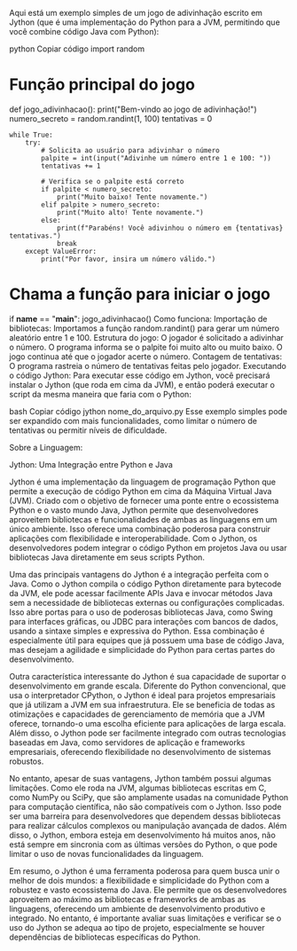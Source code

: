 Aqui está um exemplo simples de um jogo de adivinhação escrito em Jython (que é uma implementação do Python para a JVM, permitindo que você combine código Java com Python):

python
Copiar código
import random

# Função principal do jogo
def jogo_adivinhacao():
    print("Bem-vindo ao jogo de adivinhação!")
    numero_secreto = random.randint(1, 100)
    tentativas = 0

    while True:
        try:
            # Solicita ao usuário para adivinhar o número
            palpite = int(input("Adivinhe um número entre 1 e 100: "))
            tentativas += 1
            
            # Verifica se o palpite está correto
            if palpite < numero_secreto:
                print("Muito baixo! Tente novamente.")
            elif palpite > numero_secreto:
                print("Muito alto! Tente novamente.")
            else:
                print(f"Parabéns! Você adivinhou o número em {tentativas} tentativas.")
                break
        except ValueError:
            print("Por favor, insira um número válido.")

# Chama a função para iniciar o jogo
if __name__ == "__main__":
    jogo_adivinhacao()
Como funciona:
Importação de bibliotecas: Importamos a função random.randint() para gerar um número aleatório entre 1 e 100.
Estrutura do jogo:
O jogador é solicitado a adivinhar o número.
O programa informa se o palpite foi muito alto ou muito baixo.
O jogo continua até que o jogador acerte o número.
Contagem de tentativas: O programa rastreia o número de tentativas feitas pelo jogador.
Executando o código Jython:
Para executar esse código em Jython, você precisará instalar o Jython (que roda em cima da JVM), e então poderá executar o script da mesma maneira que faria com o Python:

bash
Copiar código
jython nome_do_arquivo.py
Esse exemplo simples pode ser expandido com mais funcionalidades, como limitar o número de tentativas ou permitir níveis de dificuldade.



Sobre a Linguagem:


Jython: Uma Integração entre Python e Java

Jython é uma implementação da linguagem de programação Python que permite a execução de código Python em cima da Máquina Virtual Java (JVM). Criado com o objetivo de fornecer uma ponte entre o ecossistema Python e o vasto mundo Java, Jython permite que desenvolvedores aproveitem bibliotecas e funcionalidades de ambas as linguagens em um único ambiente. Isso oferece uma combinação poderosa para construir aplicações com flexibilidade e interoperabilidade. Com o Jython, os desenvolvedores podem integrar o código Python em projetos Java ou usar bibliotecas Java diretamente em seus scripts Python.

Uma das principais vantagens do Jython é a integração perfeita com o Java. Como o Jython compila o código Python diretamente para bytecode da JVM, ele pode acessar facilmente APIs Java e invocar métodos Java sem a necessidade de bibliotecas externas ou configurações complicadas. Isso abre portas para o uso de poderosas bibliotecas Java, como Swing para interfaces gráficas, ou JDBC para interações com bancos de dados, usando a sintaxe simples e expressiva do Python. Essa combinação é especialmente útil para equipes que já possuem uma base de código Java, mas desejam a agilidade e simplicidade do Python para certas partes do desenvolvimento.

Outra característica interessante do Jython é sua capacidade de suportar o desenvolvimento em grande escala. Diferente do Python convencional, que usa o interpretador CPython, o Jython é ideal para projetos empresariais que já utilizam a JVM em sua infraestrutura. Ele se beneficia de todas as otimizações e capacidades de gerenciamento de memória que a JVM oferece, tornando-o uma escolha eficiente para aplicações de larga escala. Além disso, o Jython pode ser facilmente integrado com outras tecnologias baseadas em Java, como servidores de aplicação e frameworks empresariais, oferecendo flexibilidade no desenvolvimento de sistemas robustos.

No entanto, apesar de suas vantagens, Jython também possui algumas limitações. Como ele roda na JVM, algumas bibliotecas escritas em C, como NumPy ou SciPy, que são amplamente usadas na comunidade Python para computação científica, não são compatíveis com o Jython. Isso pode ser uma barreira para desenvolvedores que dependem dessas bibliotecas para realizar cálculos complexos ou manipulação avançada de dados. Além disso, o Jython, embora esteja em desenvolvimento há muitos anos, não está sempre em sincronia com as últimas versões do Python, o que pode limitar o uso de novas funcionalidades da linguagem.

Em resumo, o Jython é uma ferramenta poderosa para quem busca unir o melhor de dois mundos: a flexibilidade e simplicidade do Python com a robustez e vasto ecossistema do Java. Ele permite que os desenvolvedores aproveitem ao máximo as bibliotecas e frameworks de ambas as linguagens, oferecendo um ambiente de desenvolvimento produtivo e integrado. No entanto, é importante avaliar suas limitações e verificar se o uso do Jython se adequa ao tipo de projeto, especialmente se houver dependências de bibliotecas específicas do Python.
